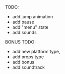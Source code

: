 TODO:

- add jump animation
- add pause
- add "menu" state
- add sounds

BONUS TODO:

- add new platform type,
- add props type
- add bonus
- add soundtrack
